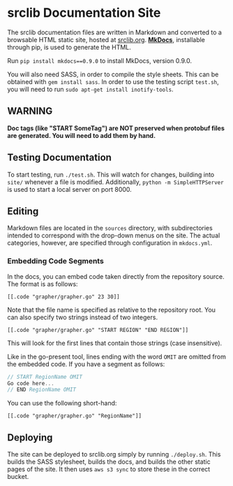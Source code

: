 # srclib Documentation Site

The srclib documentation files are written in Markdown and converted to a
browsable HTML static site, hosted at [srclib.org](http://srclib.org/).
**[MkDocs](http://www.mkdocs.org/)**, installable through pip, is used to
generate the HTML.

Run `pip install mkdocs==0.9.0` to install MkDocs, version 0.9.0.

You will also need SASS, in order to compile the style sheets. This can be
obtained with `gem install sass`. In order to use the testing script `test.sh`,
you will need to run `sudo apt-get install inotify-tools`.

## WARNING

**Doc tags (like "START SomeTag") are NOT preserved when protobuf
files are generated. You will need to add them by hand.**


## Testing Documentation

To start testing, run `./test.sh`. This will watch for changes, building into
`site/` whenever a file is modified. Additionally, `python -m SimpleHTTPServer`
is used to start a local server on port 8000.

## Editing

Markdown files are located in the `sources` directory, with subdirectories
intended to correspond with the drop-down menus on the site. The actual
categories, however, are specified through configuration in `mkdocs.yml`.

### Embedding Code Segments
In the docs, you can embed code taken directly from the repository source.
The format is as follows:
```
[[.code "grapher/grapher.go" 23 30]]
```
Note that the file name is specified as relative to the repository root.
You can also specify two strings instead of two integers.
```
[[.code "grapher/grapher.go" "START REGION" "END REGION"]]
```
This will look for the first lines that contain those strings (case insensitive).

Like in the go-present tool, lines ending with the word `OMIT` are omitted from the
embedded code. If you have a segment as follows:
```go
// START RegionName OMIT
Go code here...
// END RegionName OMIT
```
You can use the following short-hand:
```
[[.code "grapher/grapher.go" "RegionName"]]
```

## Deploying

The site can be deployed to srclib.org simply by running `./deploy.sh`. This
builds the SASS stylesheet, builds the docs, and builds the other static pages
of the site. It then uses `aws s3 sync` to store these in the correct bucket.
